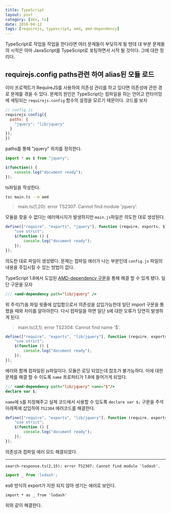 ```yaml
---
title: TypeScript
layout: post
category: [dev, ts]
date: 2016-04-12
tags: [requirejs, typescript, amd, amd-dependency]
---
```


<!-- toc -->

TypeScript로 작업을 작업을 한다라면 여러 문제들이 부딪히게 될 텐데 대 부분 문제들의 시작은 아마 JavaScript를 TypeScript로 포팅하면서 시작 될 것이다. 그에 대한 정리다.

requirejs.config paths관련 하여 alias된 모듈 로드
---

이미 프로젝트가 RequireJS를 사용하여 의존성 관리를 하고 있다면 의존성에 관한 경로 문제를 겪을 수 있다. 문제의 원인은 TypeScript는 컴파일을 하는 언어고 런타이밍에 세팅되는 `requirejs.config` 함수의 설정을 모르기 때문이다. 코드를 보자

``` javascript
// config.js
requirejs.config({
  paths: {
    "jquery": "lib/jquery"
  }
});
})
```
paths를 통해 "jquery" 위치를 정의한다.

``` typescript
import * as $ from "jquery";

$(function() {
	console.log("document ready");
});
```
ts파일을 작성한다.

``` bash
tsc main.ts --m amd
```

> main.ts(1,20): error TS2307: Cannot find module 'jquery'.

모듈을 찾을 수 없다는 에러메시지가 발생하지만 `main.js`파일은 의도한 대로 생성된다.

``` javascript
define(["require", "exports", "jquery"], function (require, exports, $) {
    "use strict";
    $(function () {
        console.log("document ready");
    });
});
```

의도한 대로 파일이 생성됐다. 문제는 컴파일 에러가 나는 부분인데 `config.js` 파일의 내용을 주입시킬 수 있는 방법이 없다.

TypeScript 1.8에서 도입된 [AMD-dependency 구문](https://github.com/Microsoft/TypeScript/wiki/What's-new-in-TypeScript#amd-dependency-optional-names)을 통해 해결 할 수 있게 됐다. 일단 구문을 모자

``` typescript
/// <amd-dependency path="lib/jquery" />
```
위 주석(?)을 파일 윗줄에 삽입함으로서 의존성을 삽입가능한데 일단 import 구문을 통했을 때와 차이를 알아야한다. 다시 컴파일을 하면 일단 `$`에 대한 오류가 당연히 발생하게 된다.

> main.ts(3,1): error TS2304: Cannot find name '$'.

``` javascript
define(["require", "exports", "lib/jquery"], function (require, exports) {
    "use strict";
    $(function () {
        console.log("document ready");
    });
});
```

에러와 함께 컴파일된 js파일이다. 모듈은 로딩 되었는데 참조가 불가능하다. 이에 대한 문제를 해결 할 수 이도록 `name` 프로퍼티가 1.8에 들어가게 되었다.

``` typescript
/// <amd-dependency path="lib/jquery" name="$"/>
declare var $;
```

`name`에 `$`를 지정해주고 실제 코드에서 사용할 수 있도록 `declare var $;` 구문을 주석 아래쪽에 삽입하여 `TS2304` 에러코드를 해결한다.

``` javascript
define(["require", "exports", "lib/jquery"], function (require, exports, $) {
    "use strict";
    $(function () {
        console.log("document ready");
    });
});
```

의존성과 컴파일 에러 모드 해결되었다.

---

`search-response.ts(2,15): error TS2307: Cannot find module 'lodash'.`

```ts
import _ from 'lodash';
```

es6 방식의 export가 지원 되지 않아 생기는 에러로 보인다.

```
import * as _ from 'lodash'
```

위와 같이 해결한다. 

